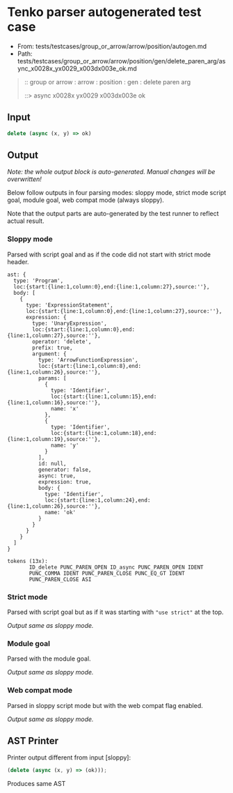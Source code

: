 # Tenko parser autogenerated test case

- From: tests/testcases/group_or_arrow/arrow/position/autogen.md
- Path: tests/testcases/group_or_arrow/arrow/position/gen/delete_paren_arg/async_x0028x_yx0029_x003dx003e_ok.md

> :: group or arrow : arrow : position : gen : delete paren arg
>
> ::> async x0028x yx0029 x003dx003e ok

## Input


`````js
delete (async (x, y) => ok)
`````

## Output

_Note: the whole output block is auto-generated. Manual changes will be overwritten!_

Below follow outputs in four parsing modes: sloppy mode, strict mode script goal, module goal, web compat mode (always sloppy).

Note that the output parts are auto-generated by the test runner to reflect actual result.

### Sloppy mode

Parsed with script goal and as if the code did not start with strict mode header.

`````
ast: {
  type: 'Program',
  loc:{start:{line:1,column:0},end:{line:1,column:27},source:''},
  body: [
    {
      type: 'ExpressionStatement',
      loc:{start:{line:1,column:0},end:{line:1,column:27},source:''},
      expression: {
        type: 'UnaryExpression',
        loc:{start:{line:1,column:0},end:{line:1,column:27},source:''},
        operator: 'delete',
        prefix: true,
        argument: {
          type: 'ArrowFunctionExpression',
          loc:{start:{line:1,column:8},end:{line:1,column:26},source:''},
          params: [
            {
              type: 'Identifier',
              loc:{start:{line:1,column:15},end:{line:1,column:16},source:''},
              name: 'x'
            },
            {
              type: 'Identifier',
              loc:{start:{line:1,column:18},end:{line:1,column:19},source:''},
              name: 'y'
            }
          ],
          id: null,
          generator: false,
          async: true,
          expression: true,
          body: {
            type: 'Identifier',
            loc:{start:{line:1,column:24},end:{line:1,column:26},source:''},
            name: 'ok'
          }
        }
      }
    }
  ]
}

tokens (13x):
       ID_delete PUNC_PAREN_OPEN ID_async PUNC_PAREN_OPEN IDENT
       PUNC_COMMA IDENT PUNC_PAREN_CLOSE PUNC_EQ_GT IDENT
       PUNC_PAREN_CLOSE ASI
`````

### Strict mode

Parsed with script goal but as if it was starting with `"use strict"` at the top.

_Output same as sloppy mode._

### Module goal

Parsed with the module goal.

_Output same as sloppy mode._

### Web compat mode

Parsed in sloppy script mode but with the web compat flag enabled.

_Output same as sloppy mode._

## AST Printer

Printer output different from input [sloppy]:

````js
(delete (async (x, y) => (ok)));
````

Produces same AST
